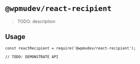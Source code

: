 # `@wpmudev/react-recipient`

> TODO: description

## Usage

```
const reactRecipient = require('@wpmudev/react-recipient');

// TODO: DEMONSTRATE API
```
